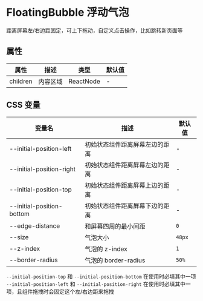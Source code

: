 # FloatingBubble 浮动气泡

<code src="./demos/demo.tsx"></code>

距离屏幕左/右边距固定，可上下拖动，自定义点击操作，比如跳转新页面等

## 属性

| 属性     | 描述     | 类型      | 默认值 |
| -------- | -------- | --------- | ------ |
| children | 内容区域 | ReactNode | -      |

## CSS 变量

| 变量名                    | 描述                           | 默认值 |
| ------------------------- | ------------------------------ | ------ |
| --initial-position-left   | 初始状态组件距离屏幕左边的距离 | -      |
| --initial-position-right  | 初始状态组件距离屏幕左边的距离 | -      |
| --initial-position-top    | 初始状态组件距离屏幕上边的距离 | -      |
| --initial-position-bottom | 初始状态组件距离屏幕下边的距离 | -      |
| --edge-distance           | 和屏幕四周的最小间距           | `0`    |
| --size                    | 气泡大小                       | `48px` |
| --z-index                 | 气泡的 z-index                 | `1`    |
| --border-radius           | 气泡的 border-radius           | `50%`  |

`--initial-position-top` 和 `--initial-position-bottom` 在使用时必填其中一项
`--initial-position-left` 和 `--initial-position-right` 在使用时必填其中一项，且组件拖拽时会固定这个左/右边距来拖拽
